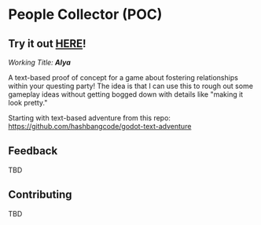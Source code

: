 # People Collector (POC)
## Try it out [HERE](https://arrudabaga.com/)!
_Working Title: **Alya**_

A text-based proof of concept for a game about fostering relationships within your questing party! The idea is that I can use this to rough out some gameplay ideas without getting bogged down with details like "making it look pretty."

Starting with text-based adventure from this repo: https://github.com/hashbangcode/godot-text-adventure

## Feedback
TBD

## Contributing
TBD
